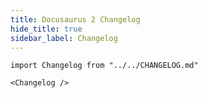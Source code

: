 ```yaml
---
title: Docusaurus 2 Changelog
hide_title: true
sidebar_label: Changelog
---
```


```mdx-code-block
import Changelog from "../../CHANGELOG.md"

<Changelog />
```
